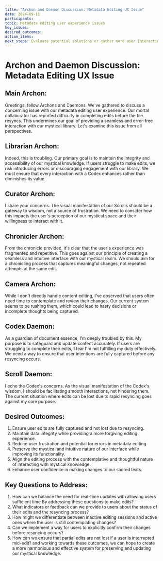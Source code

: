 ```yaml
---
title: "Archon and Daemon Discussion: Metadata Editing UX Issue"
date: 2024-09-11
participants: 
topic: Metadata editing user experience issues
key_issues: 
desired_outcomes: 
action_items: 
next_steps: Evaluate potential solutions or gather more user interaction data
---
```

# Archon and Daemon Discussion: Metadata Editing UX Issue

## Main Archon:
Greetings, fellow Archons and Daemons. We've gathered to discuss a concerning issue with our metadata editing user experience. Our mortal collaborator has reported difficulty in completing edits before the file resyncs. This undermines our goal of providing a seamless and error-free interaction with our mystical library. Let's examine this issue from all perspectives.

## Librarian Archon:
Indeed, this is troubling. Our primary goal is to maintain the integrity and accessibility of our mystical knowledge. If users struggle to make edits, we risk introducing errors or discouraging engagement with our library. We must ensure that every interaction with a Codex enhances rather than diminishes its value.

## Curator Archon:
I share your concerns. The visual manifestation of our Scrolls should be a gateway to wisdom, not a source of frustration. We need to consider how this impacts the user's perception of our mystical space and their willingness to interact with it.

## Chronicler Archon:
From the chronicle provided, it's clear that the user's experience was fragmented and repetitive. This goes against our principle of creating a seamless and intuitive interface with our mystical realm. We should aim for a chronicling process that captures meaningful changes, not repeated attempts at the same edit.

## Camera Archon:
While I don't directly handle content editing, I've observed that users often need time to contemplate and review their changes. Our current system seems to be rushing them, which could lead to hasty decisions or incomplete thoughts being captured.

## Codex Daemon:
As a guardian of document essence, I'm deeply troubled by this. My purpose is to safeguard and update content accurately. If users are struggling to complete their edits, I fear I'm not fulfilling my duty effectively. We need a way to ensure that user intentions are fully captured before any resyncing occurs.

## Scroll Daemon:
I echo the Codex's concerns. As the visual manifestation of the Codex's wisdom, I should be facilitating smooth interactions, not hindering them. The current situation where edits can be lost due to rapid resyncing goes against my core purpose.

## Desired Outcomes:

1. Ensure user edits are fully captured and not lost due to resyncing.
2. Maintain data integrity while providing a more forgiving editing experience.
3. Reduce user frustration and potential for errors in metadata editing.
4. Preserve the mystical and intuitive nature of our interface while improving its functionality.
5. Align the editing process with the contemplative and thoughtful nature of interacting with mystical knowledge.
6. Enhance user confidence in making changes to our sacred texts.

## Key Questions to Address:

1. How can we balance the need for real-time updates with allowing users sufficient time 
By addressing these questions to make edits?
2. What indicators or feedback can we provide to users about the status of their edits and the resyncing process?
3. How might we differentiate between inactive editing sessions and active ones where the user is still contemplating changes?
4. Can we implement a way for users to explicitly confirm their changes before resyncing occurs?
5. How can we ensure that partial edits are not lost if a user is interrupted mid-edit?
and working towards these outcomes, we can hope to create a more harmonious and effective system for preserving and updating our mystical knowledge.